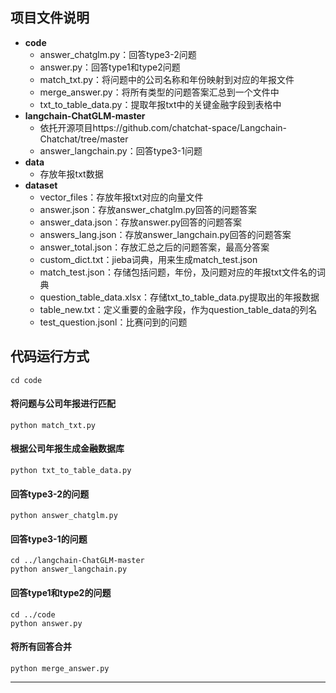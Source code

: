 ## 项目文件说明

- **code**
  - answer_chatglm.py：回答type3-2问题
  - answer.py：回答type1和type2问题
  - match_txt.py：将问题中的公司名称和年份映射到对应的年报文件
  - merge_answer.py：将所有类型的问题答案汇总到一个文件中
  - txt_to_table_data.py：提取年报txt中的关键金融字段到表格中
- **langchain-ChatGLM-master**
  - 依托开源项目https://github.com/chatchat-space/Langchain-Chatchat/tree/master
  - answer_langchain.py：回答type3-1问题
- **data**
  - 存放年报txt数据
- **dataset**
  - vector_files：存放年报txt对应的向量文件
  - answer.json：存放answer_chatglm.py回答的问题答案
  - answer_data.json：存放answer.py回答的问题答案
  - answers_lang.json：存放answer_langchain.py回答的问题答案
  - answer_total.json：存放汇总之后的问题答案，最高分答案
  - custom_dict.txt：jieba词典，用来生成match_test.json
  - match_test.json：存储包括问题，年份，及问题对应的年报txt文件名的词典
  - question_table_data.xlsx：存储txt_to_table_data.py提取出的年报数据
  - table_new.txt：定义重要的金融字段，作为question_table_data的列名
  - test_question.jsonl：比赛问到的问题



## 代码运行方式

```shell
cd code
```

#### 将问题与公司年报进行匹配
```shell
python match_txt.py
```

#### 根据公司年报生成金融数据库
```shell
python txt_to_table_data.py
```

#### 回答type3-2的问题
```shell
python answer_chatglm.py
```

#### 回答type3-1的问题

```shell
cd ../langchain-ChatGLM-master
python answer_langchain.py
```

#### 回答type1和type2的问题

```shell
cd ../code
python answer.py
```

#### 将所有回答合并

```shell
python merge_answer.py
```

---
